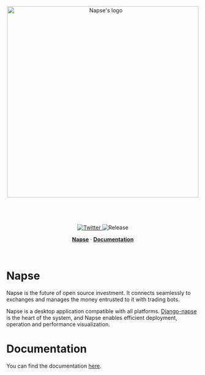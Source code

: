 <div align="center">
<picture>
  <source media="(prefers-color-scheme: dark)" srcset="docs/theme/assets/napse_invest_logo_white.svg">
  <source media="(prefers-color-scheme: light)" srcset="docs/theme/assets/napse_invest_logo_black.svg">
  <img alt="Napse's logo" src="" width=500>
</picture>
</div>

<h1 align="center">
</h1>
<br>
<p align="center">
  <a href="https://twitter.com/NapseInvest">
    <img src="https://img.shields.io/twitter/follow/NapseInvest?style=flat&label=%40NapseInvest&logo=twitter&color=0bf&logoColor=fff" alt="Twitter" />
  </a>
  <a>  
    <img src="https://img.shields.io/github/v/release/napse-invest/Napse" alt="Release" />
  </a>
</p>

<p align="center">
  <a href="#Napse"><strong>Napse</strong></a> ·
  <a href="#documentation"><strong>Documentation</strong></a>
</p>
<br/>

# Napse

Napse is the future of open source investment. It connects seamlessly to exchanges and manages the money entrusted to it with trading bots.

Napse is a desktop application compatible with all platforms. [Django-napse](https://github.com/napse-invest/django-napse) is the heart of the system, and Napse enables efficient deployment, operation and performance visualization.

# Documentation

You can find the documentation [here](https://napse-invest.github.io/django-napse/).